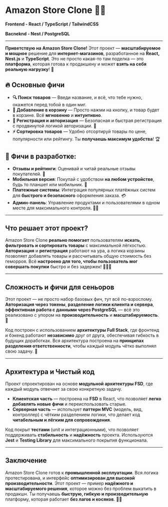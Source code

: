 # Amazon Store Clone 🛒💥

**Frontend - React / TypeScript / TailwindCSS**
  
**Bacneknd - Nest / PostgreSQL**

---

**Приветствую на Amazon Store Clone!** Этот проект — **масштабируемое и мощное** решение для **интернет-магазинов**, разработанное на **React, Nest.js** и **TypeScript**. Это не просто какая-то там поделка — это **платформа**, которая готова к продакшену и может **взять на себя реальную нагрузку**! 🚀

## 🔥 Основные фичи

- **🔍 Поиск товаров** — Введи название, и всё, что тебе нужно, окажется перед тобой в один миг.
- **🛒 Добавление в корзину** — Просто нажми на кнопку, и товар будет в корзине. Всё **мгновенно** и **интуитивно**.
- **🔑 Регистрация и авторизация** — Безопасная и быстрая регистрация с продвинутой логикой авторизации. 🔐
- **⚡️ Сортировка товаров** — Удобно отсортируй товары по цене, популярности или рейтингу. Ты **получаешь максимум удобства**! 🏆

## 🚀 Фичи в разработке:

- **Отзывы и рейтинги**: Оценивай и читай реальные отзывы покупателей. 📝
- **Мобильная версия**: Покупай с удобством **на любом устройстве**, будь то планшет или мобильник. 📲
- **Платежные системы**: Интеграция популярных платёжных систем для **быстрого и безопасного** оформления заказа. 💳
- **Админ-панель**: Управление продуктами и пользователями в одном месте для максимального контроля. 👨‍💻

---

## Что решает этот проект?

Amazon Store Clone **реально помогает** пользователям **искать, фильтровать и сортировать товары** с максимальной лёгкостью. **Авторизация** и **регистрация** работают на ура, а логика корзины позволяет добавлять товары и рассчитывать общую стоимость без геморроя. Всё **настроено для того, чтобы пользователь мог совершать покупки** быстро и без задержек! 🏃‍♂️💸

---

## Сложность и фичи для сеньоров

Этот проект — не просто набор базовых фич, тут всё по-взрослому. **Авторизация через токены**, **разделение логики клиента и сервера**, **эффективная работа с данными через PostgreSQL** — всё это реализовано с упором на **производительность** и **масштабируемость**. 💪

Код построен с использованием **архитектуры Full Stack**, где фронтенд и бэкенд работают **независимо** друг от друга, обеспечивая гибкость в будущих доработках. Вся архитектура построена на **принципах разделения ответственности**, чтобы каждый модуль чётко выполнял свою задачу. 🚀

---

## Архитектура и Чистый код

Проект спроектирован на основе **модульной архитектуры FSD**, где каждый модуль отвечает за свою конкретную задачу. 

- **Клиентская часть** — построена на **FSD** в React, что позволяет **легко добавлять новые фичи** и переиспользовать старые.
- **Серверная часть** — использует **паттерн MVC** (модель, вид, контроллер) с чётким разделением логики, что делает код **читабельным и лёгким для сопровождения**.

Код покрыт **тестами** (unit и интеграционными), что позволяет поддерживать **стабильность** и **надёжность** проекта. Используются **Jest** и **Testing Library** для максимального покрытия функционала.

---

## Заключение

Amazon Store Clone готов к **промышленной эксплуатации**. Вся логика протестирована, и интерфейс **оптимизирован для высокой производительности**. Этот проект — пример **надёжного и масштабируемого решения**, которое можно без проблем выкатить в продакшн. Ты получаешь **быструю, гибкую и производительную** платформу, которая работает **без лагов и косяков**. 💯🔥

